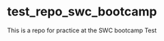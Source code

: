 test_repo_swc_bootcamp
======================

This is a repo for practice at the SWC bootcamp
Test
